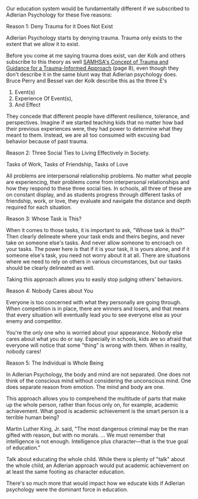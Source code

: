 Our education system would be fundamentally different if we subscribed to Adlerian Psychology for these five reasons: 

Reason 1: Deny Trauma for it Does Not Exist

Adlerian Psychology starts by denying trauma. Trauma only exists to the extent that we allow it to exist. 

Before you come at me saying trauma does exist, van der Kolk and others subscribe to this theory as well [SAMHSA's Concept of Trauma and Guidance for a Trauma-Informed Approach](https://store.samhsa.gov/sites/default/files/sma14-4884.pdf) (page 8), even though they don't describe it in the same blunt way that Adlerian psychology does. Bruce Perry and Bessel van der Kolk describe this as the three E's

1. Event(s)
2. Experience Of Event(s), 
3. And Effect

They concede that different people have different resilience, tolerance, and perspectives. Imagine if we started teaching kids that no matter how bad their previous experiences were, they had power to determine what they meant to them. Instead, we are all too consumed with excusing bad behavior because of past trauma. 

Reason 2: Three Social Ties to Living Effectively in Society. 

Tasks of Work, Tasks of Friendship, Tasks of Love

All problems are interpersonal relationship problems. No matter what people are experiencing, their problems come from interpersonal relationships and how they respond to these three social ties. In schools, all three of these are on constant display, and as students progress through different tasks of friendship, work, or love, they evaluate and navigate the distance and depth required for each situation. 

Reason 3: Whose Task is This? 

When it comes to those tasks, it is important to ask, "Whose task is this?" Then clearly delineate where your task ends and theirs begins, and never take on someone else's tasks. And never allow someone to encroach on your tasks. The power here is that if it is your task, it is yours alone, and if it someone else's task, you need not worry about it at all. There are situations where we need to rely on others in various circumstances, but our tasks should be clearly delineated as well. 

Taking this approach allows you to easily stop judging others' behaviors. 

Reason 4: Nobody Cares about You

Everyone is too concerned with what they personally are going through. When competition is in place, there are winners and losers, and that means that every situation will eventually lead you to see everyone else as your enemy and competitor. 

You're the only one who is worried about your appearance. Nobody else cares about what you do or say. Especially in schools, kids are so afraid that everyone will notice that some "thing" is wrong with them. When in reality, nobody cares! 

Reason 5: The Individual is Whole Being

In Adlerian Psychology, the body and mind are not separated. One does not think of the conscious mind without considering the unconscious mind. One does separate reason from emotion. The mind and body are one. 

This approach allows you to comprehend the multitude of parts that make up the whole person, rather than focus only on, for example, academic achievement. What good is academic achievement is the smart person is a terrible human being? 

Martin Luther King, Jr. said, "The most dangerous criminal may be the man gifted with reason, but with no morals. … We must remember that intelligence is not enough. Intelligence plus character—that is the true goal of education."

Talk about educating the whole child. While there is plenty of "talk" about the whole child, an Adlerian approach would put academic achievement on at least the same footing as character education. 

There's so much more that would impact how we educate kids if Adlerian psychology were the dominant force in education. 